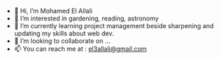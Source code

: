 - 👋 Hi, I’m Mohamed El Allali
- 👀 I’m interested in gardening, reading, astronomy
- 🌱 I’m currently learning project management beside sharpening and updating my skills about web dev.
- 💞️ I’m looking to collaborate on ... 
- 📫 You can reach me at : el3allali@gmail.com

<!---
mohamed-ea/mohamed-ea is a ✨ special ✨ repository because its `README.md` (this file) appears on your GitHub profile.
You can click the Preview link to take a look at your changes.
--->
